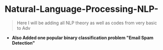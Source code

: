 # Natural-Language-Processing-NLP-
> Here I will be adding all NLP theory as well as codes from very basic to Adv

- **Also Added one popular binary classification problem "Email Spam Detection"**

